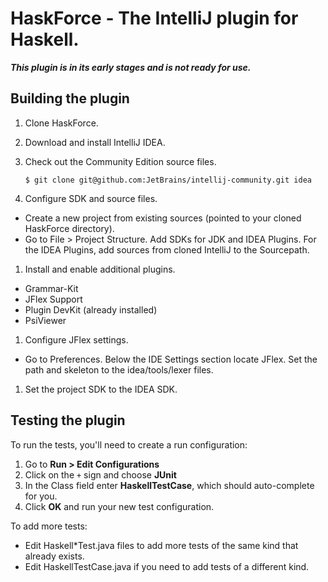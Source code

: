 HaskForce - The IntelliJ plugin for Haskell.
=========

***This plugin is in its early stages and is not ready for use.***

Building the plugin
--------

1. Clone HaskForce.

1. Download and install IntelliJ IDEA.

1. Check out the Community Edition source files.

    ````$ git clone git@github.com:JetBrains/intellij-community.git idea````

1. Configure SDK and source files.
  * Create a new project from existing sources (pointed to your cloned HaskForce directory).
  * Go to File > Project Structure.  Add SDKs for JDK and IDEA Plugins.  For the IDEA Plugins, add sources
    from cloned IntelliJ to the Sourcepath.
1. Install and enable additional plugins.
  * Grammar-Kit
  * JFlex Support
  * Plugin DevKit (already installed)
  * PsiViewer
1. Configure JFlex settings.
  * Go to Preferences.  Below the IDE Settings section locate JFlex.  Set the path and skeleton to the
    idea/tools/lexer files.
1. Set the project SDK to the IDEA SDK.

Testing the plugin
--------

To run the tests, you'll need to create a run configuration:

1. Go to **Run > Edit Configurations**
1. Click on the `+` sign and choose **JUnit**
1. In the Class field enter **HaskellTestCase**, which should auto-complete for you.
1. Click **OK** and run your new test configuration.

To add more tests:

* Edit Haskell*Test.java files to add more tests of the same kind that already exists.
* Edit HaskellTestCase.java if you need to add tests of a different
  kind.
